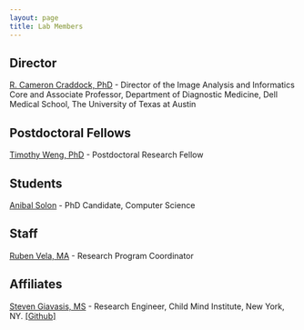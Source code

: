 ```yaml
---
layout: page
title: Lab Members
---
```


## Director
[R. Cameron Craddock, PhD](mailto:cameron.craddock@austin.utexas.edu) - Director of the Image Analysis and Informatics Core and Associate Professor, Department of Diagnostic Medicine, Dell Medical School, The University of Texas at Austin <br>
<a href="https://github.com/ccraddock/ccraddock_cv/blob/master/ccraddock_cv_latest.pdf?raw=true" target="_blank" title="View curriculum vitae." class="fa fa-file-pdf-o fa-2x cv"></a><a href="http://tinyurl.com/CameronCraddockCitations" title="View my publications on Google Scholar page." target="_blank" class="ai ai-google-scholar-square ai-2x scholar"></a><a href="https://impactstory.org/u/0000-0002-4950-1303" target="_blank" title="Visit ImpactStory page." class="ai ai-impactstory ai-2x impactstory"></a><a href="http://orcid.org/0000-0002-4950-1303" target="_blank" title="Visit ORCID page." class="ai ai-orcid ai-2x orcid"></a><a href="https://www.researchgate.net/profile/Cameron_Craddock" target="_blank" title="Visit ResearchGate page." class="ai ai-researchgate ai-2x researchgate"></a><a href="http://www.slideshare.net/CameronCraddock" target="_blank" title="Visit presentations on SlideShare." class="fa fa-slideshare fa-2x slideshare"></a><a href="https://www.ncbi.nlm.nih.gov/sites/myncbi/richard.craddock.1/bibliography/47405182/public/?sort=date&direction=ascending" title="View my publications on PubMed." class="ai ai-pubmed ai-2x pubmed"></a><span id='badgeCont741760'><script src='http://labs.researcherid.com/mashlets?el=badgeCont741760&mashlet=badge&showTitle=false&className=a&rid=P-1980-2014&size=small'></script></span><a href="https://github.com/ccraddock" title="Visit Github page." target="_blank" class="fa fa-github fa-2x github"></a>

## Postdoctoral Fellows
[Timothy Weng, PhD](mailto:timothy.weng@austin.utexas.edu) - Postdoctoral Research Fellow <br>
<a href="https://github.com/tbweng/cv/blob/master/build/cv.pdf?raw=true" target="_blank" title="View curriculum vitae." class="fa fa-file-pdf-o fa-2x cv"></a><a href="https://scholar.google.com/citations?user=FLqI1VQAAAAJ&hl=en" title="View my publications on Google Scholar page." target="_blank" class="ai ai-google-scholar-square ai-2x scholar"></a><a href="https://github.com/tbweng" title="Visit Github page." target="_blank" class="fa fa-github fa-2x github"></a>

## Students
[Anibal Solon](mailto:anibalsolon@utexas.edu) - PhD Candidate, Computer Science

## Staff
[Ruben Vela, MA](mailto:ruben.vela@austin.utexas.edu) - Research Program Coordinator

## Affiliates

[Steven Giavasis, MS](mailto:steven.giavasis@childmind.org) - Research Engineer, Child Mind Institute, New York, NY.  <a href="https://github.com/sgiavasis" target="_blank">[Github]</a>



<!-- ## Former Members

- Daniel J. Clark, MS - Research Engineer, Child Mind Institute, New York, NY. <a href="https://github.com/dclark87" target="_blank">[Github]</a>
- Dave Lewis, PhD - formerly Research Scientist, Nathan S. Kline Institute for Psychiatric Research, Orangeburg, NY.
- Amalia McDonald, BA - formerly, Research Assistant, Nathan S. Kline Institute for Psychiatric Research, Orangeburg, NY. <a href="https://github.com/mcdoar9" target="_blank">[Github]</a>
- Jordan Muraskin, PhD - formerly Post Doctoral Fellow, Nathan S. Kline Institute for Psychiatric Research, Orangeburg, NY. <a href="https://github.com/jordanmuraskin">[Github]</a> <a href="https://scholar.google.com/citations?user=gMmDkl0AAAAJ&hl=en&oi=ao">[Google Scholar]</a>
- David O'Connor, MS - formerly Data Analyst, Child Mind Institute, New York, NY. <a href="https://github.com/https://github.com/DaveOC90" target="_blank">[Github]</a>
- John Pellman, BA - formerly Research Assistant, Child Mind Institute, New York, NY. <a href="https://github.com/jpellman" target="_blank">[Github]</a>
- James Pooley, PhD - formerly Post Doctoral Fellow, Child Mind Institute, New York, NY. <a href="https://github.com/jamespooley">[Github]</a>
- Benjamin Puccio, BS - formerly, Research Assistant, Nathan S. Kline Institute for Psychiatric Research, Orangeburg, NY.
- Carol Seligman Froehlich, MS - formerly Assistant Research Scientist, Child Mind Institute, New York, NY. <br>
<a href="https://scholar.google.com/citations?user=pTllHvAAAAAJ&hl=en&oi=ao" title="View my publications on Google Scholar page." target="_blank" class="ai ai-google-scholar-square ai-2x scholar"> <a href="https://github.com/carolFrohlich" title="Visit Github page." target="_blank" class="fa fa-github fa-2x github"></a>
- Nicholas T. Van Dam, PhD - formerly, Post Doctoral Fellow, Nathan S. Kline Institute for Psychiatric Research, Orangeburg, NY.
- Chris Foulon - formerly, Postdoctoral Research Fellow, The University of Texas at Austin, TX
- Abigail Dowd - formerly, PhD Candidate, Electrical and Computer Engineering, The University of Texas at Austin, TX.
- Manwitha Dodla - formerly, Research Assistant, The University of Texas at Austin, TX.
- Alison Walensky, MS - formerly Research Operations Coordinator, Child Mind Institute, New York, NY. <a href="https://github.com/awalensky" target="_blank">[Github]</a> -->
